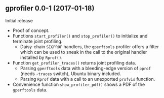 ## gprofiler 0.0-1 (2017-01-18)

Initial release

- Proof of concept.
- Functions `start_profiler()` and `stop_profiler()` to initialize and terminate joint profiling.
    - Daisy-chain `SIGPROF` handlers, the `gperftools` profiler offers a filter which can be used to sneak in the call to the original handler installed by `Rprof()`.
- Function `get_profiler_traces()` returns joint profiling data.
    - Parsing `gperftools` data with a bleeding-edge version of `pprof` (needs `-traces` switch), Ubuntu binary included.
    - Parsing `Rprof` data with a call to an unexported `profvis` function.
- Convenience function `show_profiler_pdf()` shows a PDF of the `gperftools` data.
